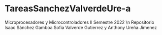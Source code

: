 # TareasSanchezValverdeUre-a
Microprocesadores y Microcontroladores II Semestre 2022 \n
Repositorio Isaac Sánchez Gamboa Sofia Valverde Gutierrez y Anthony Ureña Jimenez

